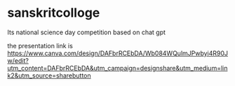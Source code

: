 # sanskritcolloge
Its national science day competition based on chat gpt


 the presentation link is https://www.canva.com/design/DAFbrRCEbDA/Wb084WQulmJPwbyi4R90Jw/edit?utm_content=DAFbrRCEbDA&utm_campaign=designshare&utm_medium=link2&utm_source=sharebutton
